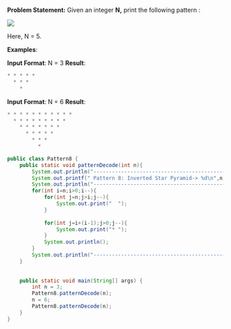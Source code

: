 **Problem Statement:** Given an integer **N,** print the following pattern : 

![](https://static.takeuforward.org/wp/uploads/2023/02/image-12.png)

Here, N = 5.

**Examples**:

**Input Format**: N = 3
**Result**:

```java
* * * * * 
  * * * 
    * 
```

**Input Format**: N = 6
**Result**:
```java
* * * * * * * * * * * 
  * * * * * * * * * 
    * * * * * * * 
      * * * * * 
        * * * 
          * 
```

```java
public class Pattern8 {  
    public static void patternDecode(int n){  
        System.out.println("---------------------------------------------------");  
        System.out.printf(" Pattern 8: Inverted Star Pyramid-> %d\n",n);  
        System.out.println("--------------------------------------------------");  
        for(int i=n;i>0;i--){  
            for(int j=n;j>i;j--){  
                System.out.print("  ");  
            }  
  
            for(int j=i+(i-1);j>0;j--){  
                System.out.print("* ");  
            }  
            System.out.println();  
        }  
        System.out.println("-------------------------------------------------\n");  
    }  
  
  
    public static void main(String[] args) {  
        int n = 3;  
        Pattern8.patternDecode(n);  
        n = 6;  
        Pattern8.patternDecode(n);  
    }  
}
```